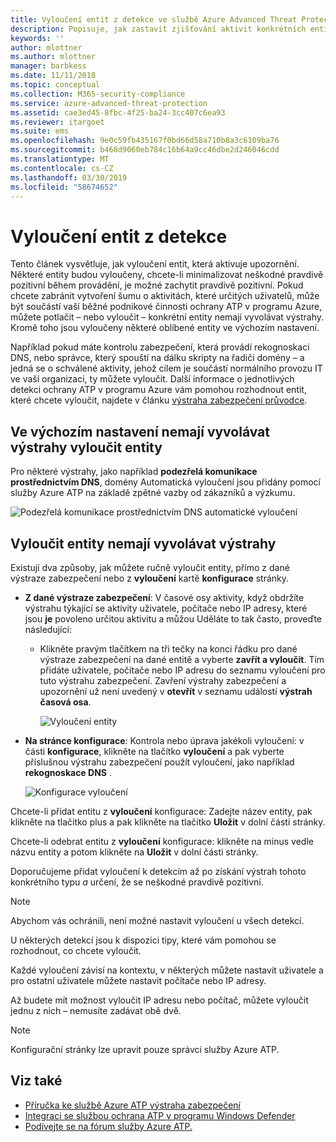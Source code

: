 ```yaml
---
title: Vyloučení entit z detekce ve službě Azure Advanced Threat Protection | Dokumentace Microsoftu
description: Popisuje, jak zastavit zjišťování aktivit konkrétních entit jako podezřelých služby Azure ATP
keywords: ''
author: mlottner
ms.author: mlottner
manager: barbkess
ms.date: 11/11/2018
ms.topic: conceptual
ms.collection: M365-security-compliance
ms.service: azure-advanced-threat-protection
ms.assetid: cae3ed45-8fbc-4f25-ba24-3cc407c6ea93
ms.reviewer: itargoet
ms.suite: ems
ms.openlocfilehash: 9e0c59fb435167f0bd66d58a710b8a3c6109ba76
ms.sourcegitcommit: b468d9060eb784c16b64a9cc46dbe2d246046cdd
ms.translationtype: MT
ms.contentlocale: cs-CZ
ms.lasthandoff: 03/30/2019
ms.locfileid: "58674652"
---
```

# <a name="excluding-entities-from-detections"></a>Vyloučení entit z detekce
Tento článek vysvětluje, jak vyloučení entit, která aktivuje upozornění. Některé entity budou vyloučeny, chcete-li minimalizovat neškodné pravdivě pozitivní během provádění, je možné zachytit pravdivě pozitivní. Pokud chcete zabránit vytvoření šumu o aktivitách, které určitých uživatelů, může být součástí vaší běžné podnikové činnosti ochrany ATP v programu Azure, můžete potlačit – nebo vyloučit – konkrétní entity nemají vyvolávat výstrahy. Kromě toho jsou vyloučeny některé oblíbené entity ve výchozím nastavení. 

Například pokud máte kontrolu zabezpečení, která provádí rekognoskaci DNS, nebo správce, který spouští na dálku skripty na řadiči domény – a jedná se o schválené aktivity, jehož cílem je součástí normálního provozu IT ve vaší organizaci, ty můžete vyloučit. Další informace o jednotlivých detekci ochrany ATP v programu Azure vám pomohou rozhodnout entit, které chcete vyloučit, najdete v článku [výstraha zabezpečení průvodce](suspicious-activity-guide.md).

## <a name="entities-excluded-by-default-from-raising-alerts"></a>Ve výchozím nastavení nemají vyvolávat výstrahy vyloučit entity
 Pro některé výstrahy, jako například **podezřelá komunikace prostřednictvím DNS**, domény Automatická vyloučení jsou přidány pomocí služby Azure ATP na základě zpětné vazby od zákazníků a výzkumu. 
 
![Podezřelá komunikace prostřednictvím DNS automatické vyloučení](./media/dns-auto-exclusions.png) 

## <a name="exclude-entities-from-raising-alerts"></a>Vyloučit entity nemají vyvolávat výstrahy

Existují dva způsoby, jak můžete ručně vyloučit entity, přímo z dané výstraze zabezpečení nebo z **vyloučení** kartě **konfigurace** stránky. 

- **Z dané výstraze zabezpečení**: V časové osy aktivity, když obdržíte výstrahu týkající se aktivity uživatele, počítače nebo IP adresy, které jsou **je** povoleno určitou aktivitu a můžou Uděláte to tak často, proveďte následující:
  - Klikněte pravým tlačítkem na tři tečky na konci řádku pro dané výstraze zabezpečení na dané entitě a vyberte **zavřít a vyloučit**. Tím přidáte uživatele, počítače nebo IP adresu do seznamu vyloučení pro tuto výstrahu zabezpečení. Zavření výstrahy zabezpečení a upozornění už není uvedený v **otevřít** v seznamu událostí **výstrah časová osa**.

    ![Vyloučení entity](./media/exclude-in-sa.png)

- **Na stránce konfigurace**:  Kontrola nebo úprava jakékoli vyloučení: v části **konfigurace**, klikněte na tlačítko **vyloučení** a pak vyberte příslušnou výstrahu zabezpečení použít vyloučení, jako například **rekognoskace DNS** .

    ![Konfigurace vyloučení](./media/exclusions.png)

Chcete-li přidat entitu z **vyloučení** konfigurace: Zadejte název entity, pak klikněte na tlačítko plus a pak klikněte na tlačítko **Uložit** v dolní části stránky.

Chcete-li odebrat entitu z **vyloučení** konfigurace: klikněte na minus vedle názvu entity a potom klikněte na **Uložit** v dolní části stránky.

Doporučujeme přidat vyloučení k detekcím až po získání výstrah tohoto konkrétního typu *a* určení, že se neškodné pravdivě pozitivní. 

> [!NOTE]
> Abychom vás ochránili, není možné nastavit vyloučení u všech detekcí. 

U některých detekcí jsou k dispozici tipy, které vám pomohou se rozhodnout, co chcete vyloučit. 

Každé vyloučení závisí na kontextu, v některých můžete nastavit uživatele a pro ostatní uživatele můžete nastavit počítače nebo IP adresy. 

Až budete mít možnost vyloučit IP adresu nebo počítač, můžete vyloučit jednu z nich – nemusíte zadávat obě dvě.

> [!NOTE]
> Konfigurační stránky lze upravit pouze správci služby Azure ATP.


## <a name="see-also"></a>Viz také

- [Příručka ke službě Azure ATP výstraha zabezpečení](suspicious-activity-guide.md)
- [Integraci se službou ochrana ATP v programu Windows Defender](integrate-wd-atp.md)
- [Podívejte se na fórum služby Azure ATP.](https://aka.ms/azureatpcommunity)
